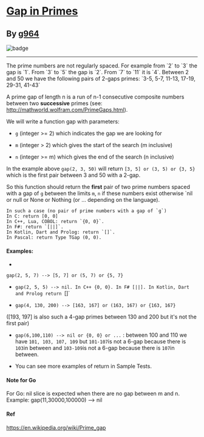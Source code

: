 # [Gap in Primes](https://www.codewars.com/kata/561e9c843a2ef5a40c0000a4)
## By [g964](https://www.codewars.com/users/g964)
![badge](https://www.codewars.com/users/csantosr/badges/small)
<hr/>
The prime numbers are not regularly spaced. For example from `2` to `3` the gap is `1`.
From `3` to `5` the gap is `2`. From `7` to `11` it is `4`.
Between 2 and 50 we have the following pairs of 2-gaps primes:
`3-5, 5-7, 11-13, 17-19, 29-31, 41-43`

A prime gap of length n is a run of n-1 consecutive composite numbers between two **successive** primes (see: http://mathworld.wolfram.com/PrimeGaps.html).

We will write a function gap with parameters:

- `g` (integer >= 2) which indicates the gap we are looking for

- `m` (integer > 2) which gives the start of the search (m inclusive)

- `n` (integer >= m) which gives the end of the search (n inclusive)

In the example above `gap(2, 3, 50)` will return `[3, 5] or (3, 5) or {3, 5}` which is the first pair between 3 and 50 with a 2-gap.

So this function should return the **first** pair of two prime numbers spaced with a gap of `g` between the limits `m`, `n` if these numbers exist otherwise `nil or null or None or Nothing (or ... depending on the language). 
```
In such a case (no pair of prime numbers with a gap of `g`)
In C: return [0, 0]
In C++, Lua, COBOL: return `{0, 0}`. 
In F#: return `[||]`. 
In Kotlin, Dart and Prolog: return `[]`.
In Pascal: return Type TGap (0, 0).

```
#### Examples:
- 
`gap(2, 5, 7) --> [5, 7] or (5, 7) or {5, 7}`

- `gap(2, 5, 5) --> nil. In C++ {0, 0}. In F# [||]. In Kotlin, Dart and Prolog return `[]`

- `gap(4, 130, 200) --> [163, 167] or (163, 167) or {163, 167}`

([193, 197] is also such a 4-gap primes between 130 and 200 but it's not the first pair)

- `gap(6,100,110) --> nil or {0, 0} or ...` : between 100 and 110 we have `101, 103, 107, 109` but `101-107`is not a 6-gap because there is `103`in between and `103-109`is not a 6-gap because there is `107`in between.

- You can see more examples of return in Sample Tests.

#### Note for Go
For Go: nil slice is expected when there are no gap between m and n.
Example: gap(11,30000,100000) --> nil

#### Ref
https://en.wikipedia.org/wiki/Prime_gap

